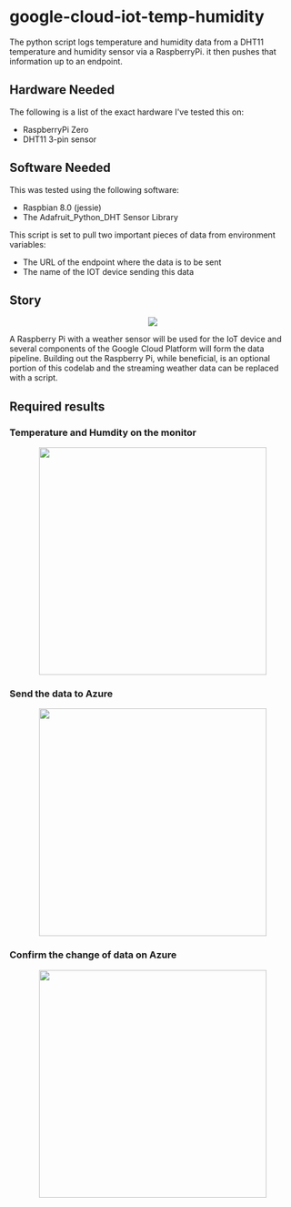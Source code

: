 # google-cloud-iot-temp-humidity

The python script logs temperature and humidity data from a DHT11 temperature and humidity sensor via a RaspberryPi. it then pushes that information up to an endpoint. 

## Hardware Needed
The following is a list of the exact hardware I've tested this on:
- RaspberryPi Zero
- DHT11 3-pin sensor

## Software Needed
This was tested using the following software:

- Raspbian 8.0 (jessie)
- The Adafruit_Python_DHT Sensor Library

This script is set to pull two important pieces of data from environment variables:

- The URL of the endpoint where the data is to be sent
- The name of the IOT device sending this data

## Story
<p align="center"><img src="https://user-images.githubusercontent.com/34092568/50640820-5d41e500-0fa9-11e9-8908-27ad1c29c966.png"></p>

A Raspberry Pi with a weather sensor will be used for the IoT device and several components of the Google Cloud Platform will form the data pipeline. Building out the Raspberry Pi, while beneficial, is an optional portion of this codelab and the streaming weather data can be replaced with a script.

## Required results

### Temperature and Humdity on the monitor
<p align="center"><img src="https://user-images.githubusercontent.com/34092568/50632863-9029b000-0f8c-11e9-82b6-d4e887c9243c.png" width="400"></p>

### Send the data to Azure
<p align="center"><img src="https://user-images.githubusercontent.com/34092568/50632864-9029b000-0f8c-11e9-9ebc-a7e962fb6ae5.png" width="400"></p>

### Confirm the change of data on Azure
<p align="center"><img src="https://user-images.githubusercontent.com/34092568/50632866-9029b000-0f8c-11e9-806e-e5c8e20f85d0.png" width="400"></p>


